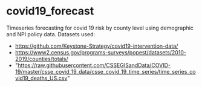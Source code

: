 # covid19_forecast
Timeseries forecasting for covid 19 risk by county level using demographic and NPI policy data. 
Datasets used:
 - https://github.com/Keystone-Strategy/covid19-intervention-data/
 - https://www2.census.gov/programs-surveys/popest/datasets/2010-2019/counties/totals/
 - "https://raw.githubusercontent.com/CSSEGISandData/COVID-19/master/csse_covid_19_data/csse_covid_19_time_series/time_series_covid19_deaths_US.csv"


